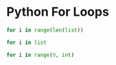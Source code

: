 # Python For Loops

```python
for i in range(len(list))
```

```python
for i in list
```


```python
for i in range(0, int)
```
